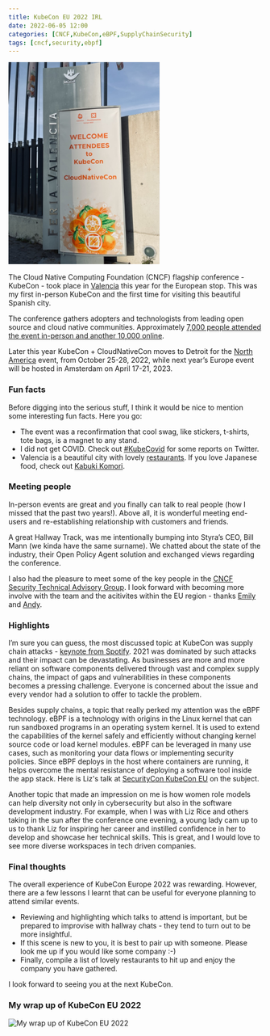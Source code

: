 ```yaml
---
title: KubeCon EU 2022 IRL
date: 2022-06-05 12:00
categories: [CNCF,KubeCon,eBPF,SupplyChainSecurity]
tags: [cncf,security,ebpf]
---
```

<img src="/assets/KCEU2022-Banner.jpg" 
    alt="Picture" 
    width="300" 
    height="400" 
     />

The Cloud Native Computing Foundation (CNCF) flagship conference - KubeCon - took place in [Valencia](https://en.wikipedia.org/wiki/Valencia) this year for the European stop.  This was my first in-person KubeCon and the first time for visiting this beautiful Spanish city.

The conference gathers adopters and technologists from leading open source and cloud native communities. Approximately [7,000 people attended the event in-person and another 10,000 online](https://twitter.com/_MMAN888_/status/1526841696927064064?s=20&t=VafeKrX7T1EWIMAo97Y1bA).

Later this year KubeCon + CloudNativeCon moves to Detroit for the [North America](https://events.linuxfoundation.org/kubecon-cloudnativecon-north-america/) event, from October 25-28, 2022, while next year’s Europe event will be hosted in Amsterdam on April 17-21, 2023.
### Fun facts
Before digging into the serious stuff, I think it would be nice to mention some interesting fun facts. Here you go:
* The event was a reconfirmation that cool swag, like stickers, t-shirts, tote bags, is a magnet to any stand.
* I did not get COVID. Check out [#KubeCovid](https://twitter.com/search?q=%23KubeCovid&src=typed_query&f=top) for some reports on Twitter.
* Valencia is a beautiful city with lovely [restaurants](https://twitter.com/_MMAN888_/status/1526659874456801281?s=20&t=VafeKrX7T1EWIMAo97Y1bA).  If you love Japanese food, check out [Kabuki Komori](http://www.grupokabuki.com/en/kabuki-komori/).

### Meeting people
In-person events are great and you finally can talk to real people (how I missed that the past two years!). Above all, it is wonderful meeting end-users and re-establishing relationship with customers and friends. 

A great Hallway Track, was me intentionally bumping into Styra’s CEO, Bill Mann (we kinda have the same surname). We chatted about the state of the industry, their Open Policy Agent solution and exchanged views regarding the conference.

I also had the pleasure to meet some of the key people in the [CNCF Security Technical Advisory Group](https://github.com/cncf/tag-security).  I look forward with becoming more involve with the team and the acitivites within the EU region - thanks [Emily](https://twitter.com/TheMoxieFox) and [Andy](https://twitter.com/sublimino).

### Highlights
I’m sure you can guess, the most discussed topic at KubeCon was supply chain attacks - [keynote from Spotify](https://youtu.be/yuDMsB0jsdE). 2021 was dominated by such attacks and their impact can be devastating. As businesses are more and more reliant on software components delivered through vast and complex supply chains, the impact of gaps and vulnerabilities in these components becomes a pressing challenge. Everyone is concerned about the issue and every vendor had a solution to offer to tackle the problem. 

Besides supply chains, a topic that really perked my attention was the eBPF technology. eBPF is a technology with origins in the Linux kernel that can run sandboxed programs in an operating system kernel. It is used to extend the capabilities of the kernel safely and efficiently without changing kernel source code or load kernel modules. eBPF can be leveraged in many use cases, such as monitoring your data flows or implementing security policies. Since eBPF deploys in the host where containers are running, it helps overcome the mental resistance of deploying a software tool inside the app stack. Here is Liz's talk at [SecurityCon KubeCon EU](https://www.youtube.com/watch?v=Xs3MBK17kCk) on the subject.

Another topic that made an impression on me is how women role models can help diversity not only in cybersecurity but also in the software development industry. For example, when I was with Liz Rice and others taking in the sun after the conference one evening, a young lady cam up to us to thank Liz for inspiring her career and instilled confidence in her to develop and showcase her technical skills. This is great, and I would love to see more diverse workspaces in tech driven companies.

### Final thoughts
The overall experience of KubeCon Europe 2022 was rewarding. However, there are a few lessons I learnt that can be useful for everyone planning to attend similar events.
* Reviewing and highlighting which talks to attend is important, but be prepared to improvise with hallway chats - they tend to turn out to be more insightful.
* If this scene is new to you, it is best to pair up with someone.  Please look me up if you would like some company :-)
* Finally, compile a list of lovely restaurants to hit up and enjoy the company you have gathered. 

I look forward to seeing you at the next KubeCon.

### My wrap up of KubeCon EU 2022
![ My wrap up of KubeCon EU 2022](/assets/KC2002.gif)


